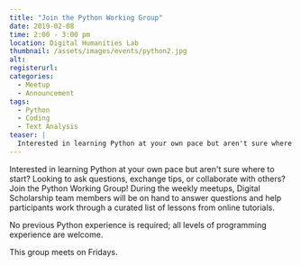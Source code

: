 ```yaml
---
title: "Join the Python Working Group"
date: 2019-02-08
time: 2:00 - 3:00 pm
location: Digital Humanities Lab
thumbnail: /assets/images/events/python2.jpg
alt: 
registerurl:
categories:
  - Meetup
  - Announcement
tags:
  - Python
  - Coding
  - Text Analysis
teaser: |
  Interested in learning Python at your own pace but aren't sure where to start? Looking to ask questions, exchange tips, or collaborate with others? Join the Python Working Group!
---
```

Interested in learning Python at your own pace but aren't sure where to start? Looking to ask questions, exchange tips, or collaborate with others? Join the Python Working Group! During the weekly meetups, Digital Scholarship team members will be on hand to answer questions and help participants work through a curated list of lessons from online tutorials.

No previous Python experience is required; all levels of programming experience are welcome.

This group meets on Fridays.
